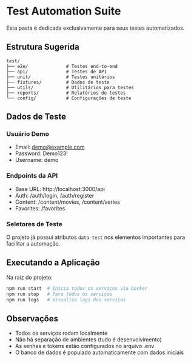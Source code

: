 # Test Automation Suite

Esta pasta é dedicada exclusivamente para seus testes automatizados.

## Estrutura Sugerida

```
test/
├── e2e/              # Testes end-to-end
├── api/              # Testes de API
├── unit/             # Testes unitários
├── fixtures/         # Dados de teste
├── utils/            # Utilitários para testes
├── reports/          # Relatórios de testes
└── config/           # Configurações de teste
```

## Dados de Teste

### Usuário Demo

- Email: demo@example.com
- Password: Demo123!
- Username: demo

### Endpoints da API

- Base URL: http://localhost:3000/api
- Auth: /auth/login, /auth/register
- Content: /content/movies, /content/series
- Favorites: /favorites

### Seletores de Teste

O projeto já possui atributos `data-test` nos elementos importantes para facilitar a automação.

## Executando a Aplicação

Na raiz do projeto:

```bash
npm run start  # Inicia todos os serviços via Docker
npm run stop   # Para todos os serviços
npm run logs   # Visualiza logs dos serviços
```

## Observações

- Todos os serviços rodam localmente
- Não há separação de ambientes (tudo é desenvolvimento)
- As senhas e tokens estão configurados no arquivo .env
- O banco de dados é populado automaticamente com dados iniciais
